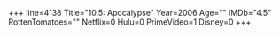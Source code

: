 +++
line=4138
Title="10.5: Apocalypse"
Year=2006
Age=""
IMDb="4.5"
RottenTomatoes=""
Netflix=0
Hulu=0
PrimeVideo=1
Disney=0
+++


